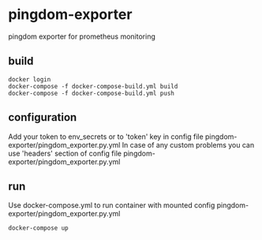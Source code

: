 # pingdom-exporter

pingdom exporter for prometheus monitoring

## build

~~~~
docker login
docker-compose -f docker-compose-build.yml build
docker-compose -f docker-compose-build.yml push
~~~~

## configuration

Add your token to env_secrets or to 'token' key in config file pingdom-exporter/pingdom_exporter.py.yml
In case of any custom problems you can use 'headers' section of config file pingdom-exporter/pingdom_exporter.py.yml

## run

Use docker-compose.yml to run container with mounted config pingdom-exporter/pingdom_exporter.py.yml
~~~~
docker-compose up
~~~~

